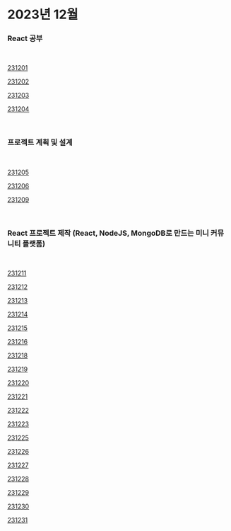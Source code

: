 # 2023년 12월

### React 공부

<br />

[231201](/DateLink/2023-12/231201.md)

[231202](/DateLink/2023-12/231202.md)

[231203](/DateLink/2023-12/231203.md)

[231204](/DateLink/2023-12/231204.md)

<br />

### 프로젝트 계획 및 설계

<br />

[231205](/DateLink/2023-12/231205.md)

[231206](/DateLink/2023-12/231206.md)

[231209](/DateLink/2023-12/231209.md)

<br />

### React 프로젝트 제작 (React, NodeJS, MongoDB로 만드는 미니 커뮤니티 플랫폼)

<br />

[231211](/DateLink/2023-12/231211.md)

[231212](/DateLink/2023-12/231212.md)

[231213](/DateLink/2023-12/231213.md)

[231214](/DateLink/2023-12/231214.md)

[231215](/DateLink/2023-12/231215.md)

[231216](/DateLink/2023-12/231216.md)

[231218](/DateLink/2023-12/231218.md)

[231219](/DateLink/2023-12/231219.md)

[231220](/DateLink/2023-12/231220.md)

[231221](/DateLink/2023-12/231221.md)

[231222](/DateLink/2023-12/231222.md)

[231223](/DateLink/2023-12/231223.md)

[231225](/DateLink/2023-12/231225.md)

[231226](/DateLink/2023-12/231226.md)

[231227](/DateLink/2023-12/231227.md)

[231228](/DateLink/2023-12/231228.md)

[231229](/DateLink/2023-12/231229.md)

[231230](/DateLink/2023-12/231230.md)

[231231](/DateLink/2023-12/231231.md)
